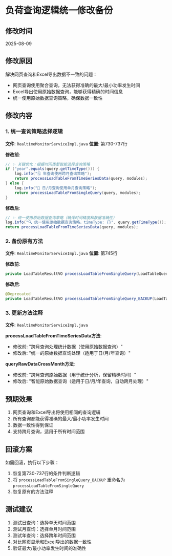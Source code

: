 # 负荷查询逻辑统一修改备份

## 修改时间
2025-08-09

## 修改原因
解决网页查询和Excel导出数据不一致的问题：
- 网页查询使用聚合查询，无法获得准确的最大/最小功率发生时间
- Excel导出使用原始数据查询，能够获得精确的时间信息
- 统一使用原始数据查询策略，确保数据一致性

## 修改内容

### 1. 统一查询策略选择逻辑
**文件**: `RealtimeMonitorServiceImpl.java`
**位置**: 第730-737行

**修改前**:
```java
// ✨ 关键优化：根据时间类型智能选择查询策略
if ("year".equals(query.getTimeType())) {
    log.info("🗓️ 年查询使用跨月查询策略");
    return processLoadTableFromTimeSeriesData(query, modules);
} else {
    log.info("📅 日/月查询使用单月查询策略");
    return processLoadTableFromSingleQuery(query, modules);
}
```

**修改后**:
```java
// ✨ 统一使用原始数据查询策略（确保时间精度和数据准确性）
log.info("🔍 统一使用原始数据查询策略，timeType: {}", query.getTimeType());
return processLoadTableFromTimeSeriesData(query, modules);
```

### 2. 备份原有方法
**文件**: `RealtimeMonitorServiceImpl.java`
**位置**: 第745行

**修改前**:
```java
private LoadTableResultVO processLoadTableFromSingleQuery(LoadTableQueryVO query, List<TbModule> modules) {
```

**修改后**:
```java
@Deprecated
private LoadTableResultVO processLoadTableFromSingleQuery_BACKUP(LoadTableQueryVO query, List<TbModule> modules) {
```

### 3. 更新方法注释
**文件**: `RealtimeMonitorServiceImpl.java`

**processLoadTableFromTimeSeriesData方法**:
- 修改前: "跨月查询处理统计数据（使用原始数据查询）"
- 修改后: "统一的原始数据查询处理（适用于日/月/年查询）"

**queryRawDataCrossMonth方法**:
- 修改前: "跨月查询原始数据（用于统计分析，保留精确时间）"
- 修改后: "智能原始数据查询（适用于日/月/年查询，自动跨月处理）"

## 预期效果
1. 网页查询和Excel导出将使用相同的查询逻辑
2. 所有查询都能获得准确的最大/最小功率发生时间
3. 数据一致性得到保证
4. 支持跨月查询，适用于所有时间范围

## 回滚方案
如需回滚，执行以下步骤：
1. 恢复第730-737行的条件判断逻辑
2. 将 `processLoadTableFromSingleQuery_BACKUP` 重命名为 `processLoadTableFromSingleQuery`
3. 恢复原有的方法注释

## 测试建议
1. 测试日查询：选择单天时间范围
2. 测试月查询：选择单月时间范围
3. 测试年查询：选择跨年时间范围
4. 对比网页显示和Excel导出的数据一致性
5. 验证最大/最小功率发生时间的准确性
